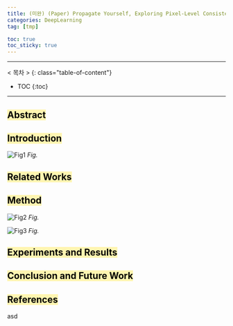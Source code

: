 ```yaml
---
title: (미완) (Paper) Propagate Yourself, Exploring Pixel-Level Consistency for Unsupervised Visual Representation Learning
categories: DeepLearning
tag: [tmp]

toc: true
toc_sticky: true
---
```


---
< 목차 >
{: class="table-of-content"}
* TOC
{:toc}
---

## <mark style='background-color: #fff5b1'> Abstract </mark>

## <mark style='background-color: #fff5b1'> Introduction </mark>

![Fig1](/assets/images/PRML_5.1_to_5.2/propagate_fig1.png)
*Fig.*

## <mark style='background-color: #fff5b1'> Related Works </mark>

## <mark style='background-color: #fff5b1'> Method </mark>

![Fig2](/assets/images/PRML_5.1_to_5.2/propagate_fig2.png)
*Fig.*

![Fig3](/assets/images/PRML_5.1_to_5.2/propagate_fig3.png)
*Fig.*

## <mark style='background-color: #fff5b1'> Experiments and Results </mark>

## <mark style='background-color: #fff5b1'> Conclusion and Future Work </mark>

## <mark style='background-color: #fff5b1'> References </mark>

asd
